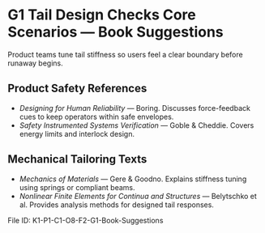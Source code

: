 # G1 Tail Design Checks Core Scenarios — Book Suggestions

Product teams tune tail stiffness so users feel a clear boundary before runaway begins.

## Product Safety References
* *Designing for Human Reliability* — Boring. Discusses force-feedback cues to keep operators within safe envelopes.
* *Safety Instrumented Systems Verification* — Goble & Cheddie. Covers energy limits and interlock design.
## Mechanical Tailoring Texts
* *Mechanics of Materials* — Gere & Goodno. Explains stiffness tuning using springs or compliant beams.
* *Nonlinear Finite Elements for Continua and Structures* — Belytschko et al. Provides analysis methods for designed tail responses.

File ID: K1-P1-C1-O8-F2-G1-Book-Suggestions
